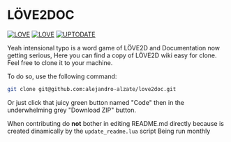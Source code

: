 
# LÖVE2DOC
[![LOVE](https://img.shields.io/badge/Local_L%C3%96VE-11.4-EA316E.svg?style=flat-square)](http://love2d.org/)
[![LOVE](https://img.shields.io/badge/Remote_L%C3%96VE-11.5-EA316E.svg?style=flat-square)](http://love2d.org/)
[![UPTODATE](https://img.shields.io/badge/Up_to_date-NO-red.svg?style=flat-square)](http://love2d.org/)

Yeah intensional typo is a word game of LÖVE2D and Documentation now getting serious,
Here you can find a copy of LÖVE2D wiki easy for clone.
Feel free to clone it to your machine.

To do so, use the following command:
```bash
git clone git@github.com:alejandro-alzate/love2doc.git
```
Or just click that juicy green button named "Code" then in the underwhelming grey "Download ZIP" button.

When contributing do **not** bother in editing README.md directly because is created dinamically by the `update_readme.lua` script
Being run monthly
